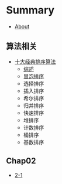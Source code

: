 # Summary

* [About](./README.md)

## 算法相关

* [十大经典排序算法](./chap01/1-1.md)
  * [综述](Java-Sorting-Algorithm/README.md)
  * [冒泡排序](Java-Sorting-Algorithm/1.bubbleSort.md)
  * 选择排序
  * 插入排序
  * 希尔排序
  * 归并排序
  * 快速排序
  * 堆排序
  * 计数排序
  * 桶排序
  * 基数排序

## Chap02

* [2-1](./chap02/2-1.md)


